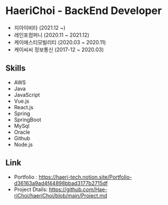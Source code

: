 # HaeriChoi - BackEnd Developer
- 지아이비타 (2021.12 ~)
- 레인포컴퍼니 (2020.11 ~ 2021.12)
- 케이에스티모빌리티 (2020.03 ~ 2020.11)
- 케이씨씨 정보통신 (2017-12 ~ 2020.03)

## Skills
- AWS 
- Java
- JavaScript
- Vue.js
- React.js
- Spring
- SpringBoot
- MySql
- Oracle
- Github
- Node.js

## Link
- Portfolio : https://haeri-tech.notion.site/Portfolio-d36163a9ad4f44898bbad3177b2715df
- Project Dtails: https://github.com/Hae-riChoi/haeriChoi/blob/main/Project.md

